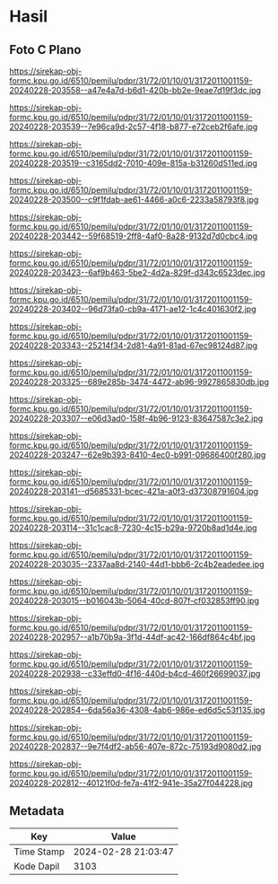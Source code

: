 # Hasil

## Foto C Plano

https://sirekap-obj-formc.kpu.go.id/6510/pemilu/pdpr/31/72/01/10/01/3172011001159-20240228-203558--a47e4a7d-b6d1-420b-bb2e-9eae7d19f3dc.jpg

https://sirekap-obj-formc.kpu.go.id/6510/pemilu/pdpr/31/72/01/10/01/3172011001159-20240228-203539--7e96ca9d-2c57-4f18-b877-e72ceb2f6afe.jpg

https://sirekap-obj-formc.kpu.go.id/6510/pemilu/pdpr/31/72/01/10/01/3172011001159-20240228-203519--c3165dd2-7010-409e-815a-b31260d511ed.jpg

https://sirekap-obj-formc.kpu.go.id/6510/pemilu/pdpr/31/72/01/10/01/3172011001159-20240228-203500--c9f1fdab-ae61-4466-a0c6-2233a58793f8.jpg

https://sirekap-obj-formc.kpu.go.id/6510/pemilu/pdpr/31/72/01/10/01/3172011001159-20240228-203442--59f68519-2ff8-4af0-8a28-9132d7d0cbc4.jpg

https://sirekap-obj-formc.kpu.go.id/6510/pemilu/pdpr/31/72/01/10/01/3172011001159-20240228-203423--6af9b463-5be2-4d2a-829f-d343c6523dec.jpg

https://sirekap-obj-formc.kpu.go.id/6510/pemilu/pdpr/31/72/01/10/01/3172011001159-20240228-203402--96d73fa0-cb9a-4171-ae12-1c4c401630f2.jpg

https://sirekap-obj-formc.kpu.go.id/6510/pemilu/pdpr/31/72/01/10/01/3172011001159-20240228-203343--25214f34-2d81-4a91-81ad-67ec98124d87.jpg

https://sirekap-obj-formc.kpu.go.id/6510/pemilu/pdpr/31/72/01/10/01/3172011001159-20240228-203325--689e285b-3474-4472-ab96-9927865830db.jpg

https://sirekap-obj-formc.kpu.go.id/6510/pemilu/pdpr/31/72/01/10/01/3172011001159-20240228-203307--e06d3ad0-158f-4b96-9123-83647587c3e2.jpg

https://sirekap-obj-formc.kpu.go.id/6510/pemilu/pdpr/31/72/01/10/01/3172011001159-20240228-203247--62e9b393-8410-4ec0-b991-09686400f280.jpg

https://sirekap-obj-formc.kpu.go.id/6510/pemilu/pdpr/31/72/01/10/01/3172011001159-20240228-203141--d5685331-bcec-421a-a0f3-d37308791604.jpg

https://sirekap-obj-formc.kpu.go.id/6510/pemilu/pdpr/31/72/01/10/01/3172011001159-20240228-203114--31c1cac8-7230-4c15-b29a-9720b8ad1d4e.jpg

https://sirekap-obj-formc.kpu.go.id/6510/pemilu/pdpr/31/72/01/10/01/3172011001159-20240228-203035--2337aa8d-2140-44d1-bbb6-2c4b2eadedee.jpg

https://sirekap-obj-formc.kpu.go.id/6510/pemilu/pdpr/31/72/01/10/01/3172011001159-20240228-203015--b016043b-5064-40cd-807f-cf032853ff90.jpg

https://sirekap-obj-formc.kpu.go.id/6510/pemilu/pdpr/31/72/01/10/01/3172011001159-20240228-202957--a1b70b9a-3f1d-44df-ac42-166df864c4bf.jpg

https://sirekap-obj-formc.kpu.go.id/6510/pemilu/pdpr/31/72/01/10/01/3172011001159-20240228-202938--c33effd0-4f16-440d-b4cd-460f26699037.jpg

https://sirekap-obj-formc.kpu.go.id/6510/pemilu/pdpr/31/72/01/10/01/3172011001159-20240228-202854--6da56a36-4308-4ab6-986e-ed6d5c53f135.jpg

https://sirekap-obj-formc.kpu.go.id/6510/pemilu/pdpr/31/72/01/10/01/3172011001159-20240228-202837--9e7f4df2-ab56-407e-872c-75193d9080d2.jpg

https://sirekap-obj-formc.kpu.go.id/6510/pemilu/pdpr/31/72/01/10/01/3172011001159-20240228-202812--40121f0d-fe7a-41f2-941e-35a27f044228.jpg


## Metadata

| Key        | Value               |
| ---------- | ------------------- |
| Time Stamp | 2024-02-28 21:03:47 |
| Kode Dapil | 3103                |



